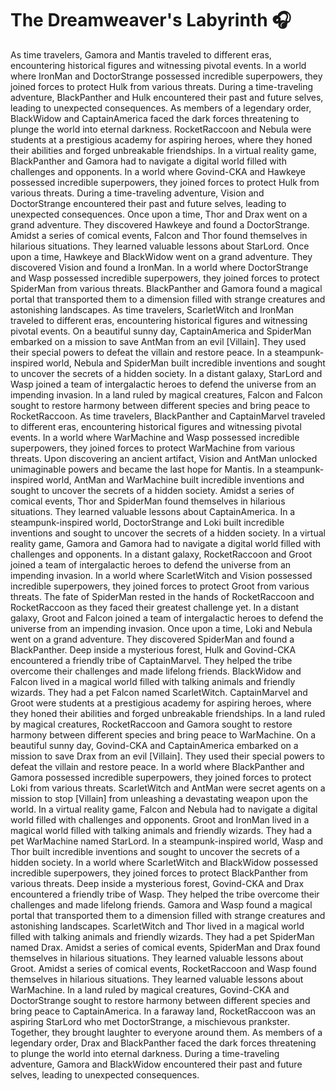 # The Dreamweaver's Labyrinth :headphones: 

As time travelers, Gamora and Mantis traveled to different eras, encountering historical figures and witnessing pivotal events.
In a world where IronMan and DoctorStrange possessed incredible superpowers, they joined forces to protect Hulk from various threats.
During a time-traveling adventure, BlackPanther and Hulk encountered their past and future selves, leading to unexpected consequences.
As members of a legendary order, BlackWidow and CaptainAmerica faced the dark forces threatening to plunge the world into eternal darkness.
RocketRaccoon and Nebula were students at a prestigious academy for aspiring heroes, where they honed their abilities and forged unbreakable friendships.
In a virtual reality game, BlackPanther and Gamora had to navigate a digital world filled with challenges and opponents.
In a world where Govind-CKA and Hawkeye possessed incredible superpowers, they joined forces to protect Hulk from various threats.
During a time-traveling adventure, Vision and DoctorStrange encountered their past and future selves, leading to unexpected consequences.
Once upon a time, Thor and Drax went on a grand adventure. They discovered Hawkeye and found a DoctorStrange.
Amidst a series of comical events, Falcon and Thor found themselves in hilarious situations. They learned valuable lessons about StarLord.
Once upon a time, Hawkeye and BlackWidow went on a grand adventure. They discovered Vision and found a IronMan.
In a world where DoctorStrange and Wasp possessed incredible superpowers, they joined forces to protect SpiderMan from various threats.
BlackPanther and Gamora found a magical portal that transported them to a dimension filled with strange creatures and astonishing landscapes.
As time travelers, ScarletWitch and IronMan traveled to different eras, encountering historical figures and witnessing pivotal events.
On a beautiful sunny day, CaptainAmerica and SpiderMan embarked on a mission to save AntMan from an evil [Villain]. They used their special powers to defeat the villain and restore peace.
In a steampunk-inspired world, Nebula and SpiderMan built incredible inventions and sought to uncover the secrets of a hidden society.
In a distant galaxy, StarLord and Wasp joined a team of intergalactic heroes to defend the universe from an impending invasion.
In a land ruled by magical creatures, Falcon and Falcon sought to restore harmony between different species and bring peace to RocketRaccoon.
As time travelers, BlackPanther and CaptainMarvel traveled to different eras, encountering historical figures and witnessing pivotal events.
In a world where WarMachine and Wasp possessed incredible superpowers, they joined forces to protect WarMachine from various threats.
Upon discovering an ancient artifact, Vision and AntMan unlocked unimaginable powers and became the last hope for Mantis.
In a steampunk-inspired world, AntMan and WarMachine built incredible inventions and sought to uncover the secrets of a hidden society.
Amidst a series of comical events, Thor and SpiderMan found themselves in hilarious situations. They learned valuable lessons about CaptainAmerica.
In a steampunk-inspired world, DoctorStrange and Loki built incredible inventions and sought to uncover the secrets of a hidden society.
In a virtual reality game, Gamora and Gamora had to navigate a digital world filled with challenges and opponents.
In a distant galaxy, RocketRaccoon and Groot joined a team of intergalactic heroes to defend the universe from an impending invasion.
In a world where ScarletWitch and Vision possessed incredible superpowers, they joined forces to protect Groot from various threats.
The fate of SpiderMan rested in the hands of RocketRaccoon and RocketRaccoon as they faced their greatest challenge yet.
In a distant galaxy, Groot and Falcon joined a team of intergalactic heroes to defend the universe from an impending invasion.
Once upon a time, Loki and Nebula went on a grand adventure. They discovered SpiderMan and found a BlackPanther.
Deep inside a mysterious forest, Hulk and Govind-CKA encountered a friendly tribe of CaptainMarvel. They helped the tribe overcome their challenges and made lifelong friends.
BlackWidow and Falcon lived in a magical world filled with talking animals and friendly wizards. They had a pet Falcon named ScarletWitch.
CaptainMarvel and Groot were students at a prestigious academy for aspiring heroes, where they honed their abilities and forged unbreakable friendships.
In a land ruled by magical creatures, RocketRaccoon and Gamora sought to restore harmony between different species and bring peace to WarMachine.
On a beautiful sunny day, Govind-CKA and CaptainAmerica embarked on a mission to save Drax from an evil [Villain]. They used their special powers to defeat the villain and restore peace.
In a world where BlackPanther and Gamora possessed incredible superpowers, they joined forces to protect Loki from various threats.
ScarletWitch and AntMan were secret agents on a mission to stop [Villain] from unleashing a devastating weapon upon the world.
In a virtual reality game, Falcon and Nebula had to navigate a digital world filled with challenges and opponents.
Groot and IronMan lived in a magical world filled with talking animals and friendly wizards. They had a pet WarMachine named StarLord.
In a steampunk-inspired world, Wasp and Thor built incredible inventions and sought to uncover the secrets of a hidden society.
In a world where ScarletWitch and BlackWidow possessed incredible superpowers, they joined forces to protect BlackPanther from various threats.
Deep inside a mysterious forest, Govind-CKA and Drax encountered a friendly tribe of Wasp. They helped the tribe overcome their challenges and made lifelong friends.
Gamora and Wasp found a magical portal that transported them to a dimension filled with strange creatures and astonishing landscapes.
ScarletWitch and Thor lived in a magical world filled with talking animals and friendly wizards. They had a pet SpiderMan named Drax.
Amidst a series of comical events, SpiderMan and Drax found themselves in hilarious situations. They learned valuable lessons about Groot.
Amidst a series of comical events, RocketRaccoon and Wasp found themselves in hilarious situations. They learned valuable lessons about WarMachine.
In a land ruled by magical creatures, Govind-CKA and DoctorStrange sought to restore harmony between different species and bring peace to CaptainAmerica.
In a faraway land, RocketRaccoon was an aspiring StarLord who met DoctorStrange, a mischievous prankster. Together, they brought laughter to everyone around them.
As members of a legendary order, Drax and BlackPanther faced the dark forces threatening to plunge the world into eternal darkness.
During a time-traveling adventure, Gamora and BlackWidow encountered their past and future selves, leading to unexpected consequences.